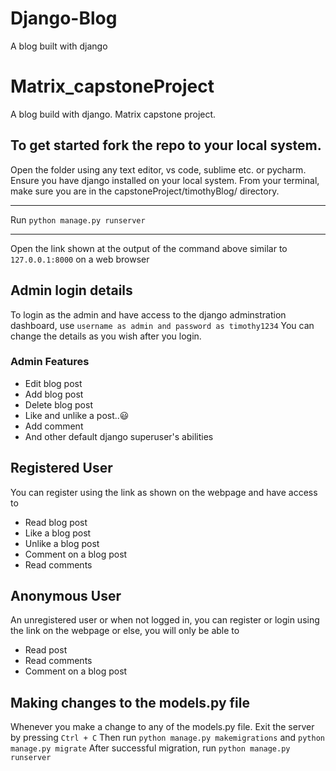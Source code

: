 # Django-Blog
A blog built with django
# Matrix_capstoneProject
A blog build with django. Matrix capstone project.
## To get started fork the repo to your local system.
Open the folder using any text editor, vs code, sublime etc. or pycharm.
Ensure you have django installed on your local system.
From your terminal, make sure you are in the capstoneProject/timothyBlog/ directory.
***
Run `python manage.py runserver` 
***
Open the link shown at the output of the command above similar to `127.0.0.1:8000` on a web browser
## Admin login details
To login as the admin and have access to the django adminstration dashboard, use `username as admin and password as timothy1234`
You can change the details as you wish after you login.
### Admin Features
* Edit blog post
* Add blog post
* Delete blog post
* Like and unlike a post..😃
* Add comment
* And other default django superuser's abilities
## Registered User
You can register using the link as shown on the webpage and have access to
* Read blog post
* Like a blog post
* Unlike a blog post
* Comment on a blog post
* Read comments
## Anonymous User
An unregistered user or when not logged in, you can register or login using the link on the webpage or else, you will only be able to 
* Read post
* Read comments
* Comment on a blog post
## Making changes to the models.py file
Whenever you make a change to any of the models.py file.
Exit the server by pressing `Ctrl + C`
Then run `python manage.py makemigrations` and `python manage.py migrate`
After successful migration, run `python manage.py runserver`